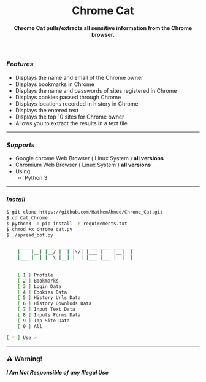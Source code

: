 <h1 align="center">
  Chrome Cat
  <br>
</h1>
<h4 align="center">Chrome Cat pulls/extracts all sensitive information from the Chrome browser.</h4>
</br>

###  _Features_

- Displays the name and email of the Chrome owner
- Displays bookmarks in Chrome
- Displays the name and passwords of sites registered in Chrome
- Displays cookies passed through Chrome
- Displays locations recorded in history in Chrome
- Displays the entered text
- Displays the top 10 sites for Chrome owner
- Allows you to extract the results in a text file


------------------------------------------------------------
### _Supports_
- Google chrome Web Browser ( Linux System ) **all versions**
- Chromium Web Browser ( Linux System ) **all versions**
- Using:
  - Python 3

------------------------------------------------------------
###  _Install_

```bash
$ git clone https://github.com/HathemAhmed/Chrome_Cat.git
$ cd Cat_Chrome
$ python3 -m pip install -r requirements.txt
$ chmod +x chrome_cat.py
$ ./spread_bot.py 
 
    ____ _  _ ____ ____ _  _ ____ ____ ____ ___ 
    |    |__| |__/ |  | |\/| |___ |    |__|  |  
    |___ |  | |  \ |__| |  | |___ |___ |  |  |  
 
                                                                       
    [ 1 ] Profile
    [ 2 ] Bookmarks
    [ 3 ] Login Data
    [ 4 ] Cookies Data
    [ 5 ] History Urls Data
    [ 6 ] History Downlods Data
    [ 7 ] Input Text Data
    [ 8 ] Inputs Forms Data
    [ 9 ] Top Site Data
    [ 0 ] All

[ * ] Use > 

```
------------------------------------------------------------
### :warning: Warning!

***I Am Not Responsible of any Illegal Use***




